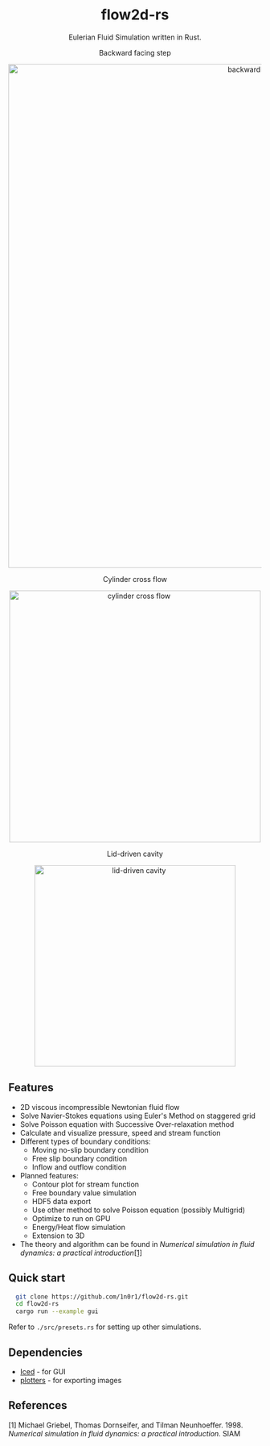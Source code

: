 <div align="center">


# flow2d-rs
Eulerian Fluid Simulation written in Rust.

Backward facing step

<img src="https://github.com/1n0r1/flow2d-rs/assets/80285371/49c0a938-7f22-43f3-a640-57d9d9d6be14" alt="backward facing step" width="1000"/>

Cylinder cross flow

<img src="https://github.com/1n0r1/flow2d-rs/assets/80285371/a4787740-4f53-4499-b82a-38897f698688" alt="cylinder cross flow" width="500"/>

Lid-driven cavity

<img src="https://github.com/1n0r1/flow2d-rs/assets/80285371/565b13a5-b87e-4e17-af37-9a7a0708b0c5" alt="lid-driven cavity" width="400"/>

</div>

## Features
- 2D viscous incompressible Newtonian fluid flow
- Solve Navier-Stokes equations using Euler's Method on staggered grid
- Solve Poisson equation with Successive Over-relaxation method
- Calculate and visualize pressure, speed and stream function
- Different types of boundary conditions:
  - Moving no-slip boundary condition
  - Free slip boundary condition
  - Inflow and outflow condition
- Planned features:
  - Contour plot for stream function
  - Free boundary value simulation
  - HDF5 data export
  - Use other method to solve Poisson equation (possibly Multigrid)
  - Optimize to run on GPU
  - Energy/Heat flow simulation
  - Extension to 3D
- The theory and algorithm can be found in _Numerical simulation in fluid dynamics: a practical introduction_[[1]](#1)

## Quick start
```bash
  git clone https://github.com/1n0r1/flow2d-rs.git
  cd flow2d-rs
  cargo run --example gui
```
Refer to `./src/presets.rs` for setting up other simulations.

## Dependencies
- [Iced](https://github.com/iced-rs/iced) - for GUI
- [plotters](https://github.com/plotters-rs/plotters) - for exporting images


## References
<a id="1">[1]</a> Michael Griebel, Thomas Dornseifer, and Tilman Neunhoeffer. 1998. _Numerical simulation in fluid dynamics: a practical introduction_. SIAM
